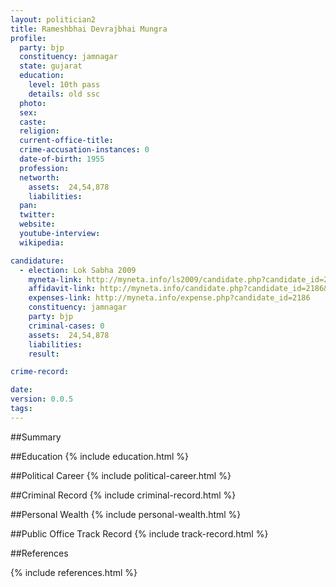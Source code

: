 ```yaml
---
layout: politician2
title: Rameshbhai Devrajbhai Mungra
profile: 
  party: bjp
  constituency: jamnagar
  state: gujarat
  education: 
    level: 10th pass
    details: old ssc
  photo: 
  sex: 
  caste: 
  religion: 
  current-office-title: 
  crime-accusation-instances: 0
  date-of-birth: 1955
  profession: 
  networth: 
    assets:  24,54,878
    liabilities: 
  pan: 
  twitter: 
  website: 
  youtube-interview: 
  wikipedia: 

candidature: 
  - election: Lok Sabha 2009
    myneta-link: http://myneta.info/ls2009/candidate.php?candidate_id=2186
    affidavit-link: http://myneta.info/candidate.php?candidate_id=2186&scan=original
    expenses-link: http://myneta.info/expense.php?candidate_id=2186
    constituency: jamnagar 
    party: bjp
    criminal-cases: 0
    assets:  24,54,878
    liabilities: 
    result:  

crime-record: 

date: 
version: 0.0.5
tags: 
---
```

##Summary


##Education
{% include education.html %}


##Political Career
{% include political-career.html %}


##Criminal Record
{% include criminal-record.html %}


##Personal Wealth
{% include personal-wealth.html %}


##Public Office Track Record
{% include track-record.html %}


##References


{% include references.html %}